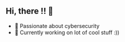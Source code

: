 ## Hi, there !! 👋

- 👀 Passionate about cybersecurity
- 💞️ Currently working on lot of cool stuff :)) 


